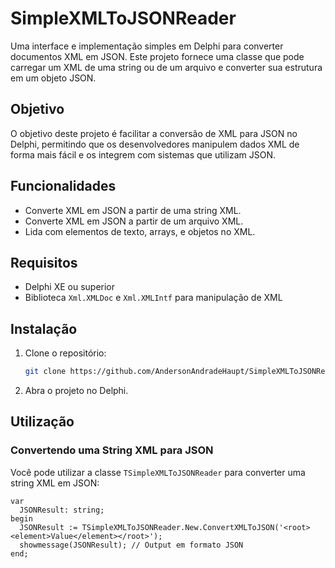# SimpleXMLToJSONReader

Uma interface e implementação simples em Delphi para converter documentos XML em JSON. Este projeto fornece uma classe que pode carregar um XML de uma string ou de um arquivo e converter sua estrutura em um objeto JSON.

## Objetivo

O objetivo deste projeto é facilitar a conversão de XML para JSON no Delphi, permitindo que os desenvolvedores manipulem dados XML de forma mais fácil e os integrem com sistemas que utilizam JSON.

## Funcionalidades

- Converte XML em JSON a partir de uma string XML.
- Converte XML em JSON a partir de um arquivo XML.
- Lida com elementos de texto, arrays, e objetos no XML.

## Requisitos

- Delphi XE ou superior
- Biblioteca `Xml.XMLDoc` e `Xml.XMLIntf` para manipulação de XML

## Instalação

1. Clone o repositório:

    ```bash
    git clone https://github.com/AndersonAndradeHaupt/SimpleXMLToJSONReader.git
    ```

2. Abra o projeto no Delphi.

## Utilização

### Convertendo uma String XML para JSON

Você pode utilizar a classe `TSimpleXMLToJSONReader` para converter uma string XML em JSON:

```delphi
var
  JSONResult: string;
begin
  JSONResult := TSimpleXMLToJSONReader.New.ConvertXMLToJSON('<root><element>Value</element></root>');
  showmessage(JSONResult); // Output em formato JSON
end;
